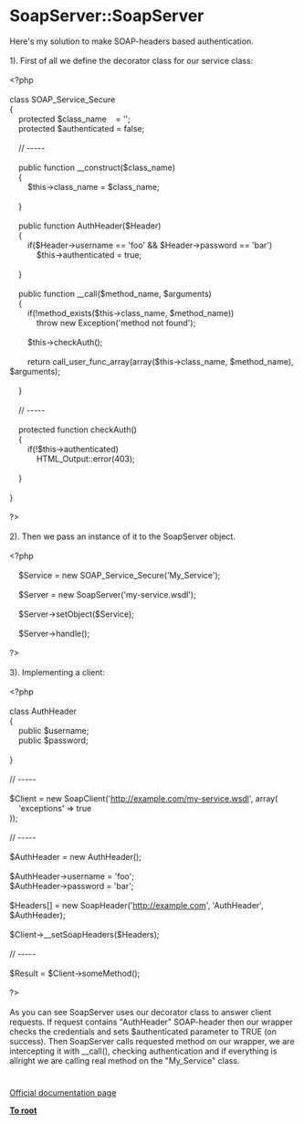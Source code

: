 # SoapServer::SoapServer




<div class="phpcode"><span class="html">
Here&apos;s my solution to make SOAP-headers based authentication.<br><br>1). First of all we define the decorator class for our service class:<br><br><span class="default">&lt;?php<br><br></span><span class="keyword">class </span><span class="default">SOAP_Service_Secure<br></span><span class="keyword">{<br>&#xA0; &#xA0; protected </span><span class="default">$class_name&#xA0; &#xA0; </span><span class="keyword">= </span><span class="string">&apos;&apos;</span><span class="keyword">;<br>&#xA0; &#xA0; protected </span><span class="default">$authenticated </span><span class="keyword">= </span><span class="default">false</span><span class="keyword">;<br><br>&#xA0; &#xA0; </span><span class="comment">// -----<br><br>&#xA0; &#xA0; </span><span class="keyword">public function </span><span class="default">__construct</span><span class="keyword">(</span><span class="default">$class_name</span><span class="keyword">)<br>&#xA0; &#xA0; {<br>&#xA0; &#xA0; &#xA0; &#xA0; </span><span class="default">$this</span><span class="keyword">-&gt;</span><span class="default">class_name </span><span class="keyword">= </span><span class="default">$class_name</span><span class="keyword">;<br><br>&#xA0; &#xA0; }<br><br>&#xA0; &#xA0; public function </span><span class="default">AuthHeader</span><span class="keyword">(</span><span class="default">$Header</span><span class="keyword">)<br>&#xA0; &#xA0; {<br>&#xA0; &#xA0; &#xA0; &#xA0; if(</span><span class="default">$Header</span><span class="keyword">-&gt;</span><span class="default">username </span><span class="keyword">== </span><span class="string">&apos;foo&apos; </span><span class="keyword">&amp;&amp; </span><span class="default">$Header</span><span class="keyword">-&gt;</span><span class="default">password </span><span class="keyword">== </span><span class="string">&apos;bar&apos;</span><span class="keyword">)<br>&#xA0; &#xA0; &#xA0; &#xA0; &#xA0; &#xA0; </span><span class="default">$this</span><span class="keyword">-&gt;</span><span class="default">authenticated </span><span class="keyword">= </span><span class="default">true</span><span class="keyword">;<br><br>&#xA0; &#xA0; }<br><br>&#xA0; &#xA0; public function </span><span class="default">__call</span><span class="keyword">(</span><span class="default">$method_name</span><span class="keyword">, </span><span class="default">$arguments</span><span class="keyword">)<br>&#xA0; &#xA0; {<br>&#xA0; &#xA0; &#xA0; &#xA0; if(!</span><span class="default">method_exists</span><span class="keyword">(</span><span class="default">$this</span><span class="keyword">-&gt;</span><span class="default">class_name</span><span class="keyword">, </span><span class="default">$method_name</span><span class="keyword">))<br>&#xA0; &#xA0; &#xA0; &#xA0; &#xA0; &#xA0; throw new </span><span class="default">Exception</span><span class="keyword">(</span><span class="string">&apos;method not found&apos;</span><span class="keyword">);<br><br>&#xA0; &#xA0; &#xA0; &#xA0; </span><span class="default">$this</span><span class="keyword">-&gt;</span><span class="default">checkAuth</span><span class="keyword">();<br><br>&#xA0; &#xA0; &#xA0; &#xA0; return </span><span class="default">call_user_func_array</span><span class="keyword">(array(</span><span class="default">$this</span><span class="keyword">-&gt;</span><span class="default">class_name</span><span class="keyword">, </span><span class="default">$method_name</span><span class="keyword">), </span><span class="default">$arguments</span><span class="keyword">);<br><br>&#xA0; &#xA0; }<br><br>&#xA0; &#xA0; </span><span class="comment">// -----<br><br>&#xA0; &#xA0; </span><span class="keyword">protected function </span><span class="default">checkAuth</span><span class="keyword">()<br>&#xA0; &#xA0; {<br>&#xA0; &#xA0; &#xA0; &#xA0; if(!</span><span class="default">$this</span><span class="keyword">-&gt;</span><span class="default">authenticated</span><span class="keyword">)<br>&#xA0; &#xA0; &#xA0; &#xA0; &#xA0; &#xA0; </span><span class="default">HTML_Output</span><span class="keyword">::</span><span class="default">error</span><span class="keyword">(</span><span class="default">403</span><span class="keyword">);<br><br>&#xA0; &#xA0; }<br><br>}<br><br></span><span class="default">?&gt;<br></span><br>2). Then we pass an instance of it to the SoapServer object.<br><br><span class="default">&lt;?php<br><br>&#xA0; &#xA0; $Service </span><span class="keyword">= new </span><span class="default">SOAP_Service_Secure</span><span class="keyword">(</span><span class="string">&apos;My_Service&apos;</span><span class="keyword">);<br><br>&#xA0; &#xA0; </span><span class="default">$Server </span><span class="keyword">= new </span><span class="default">SoapServer</span><span class="keyword">(</span><span class="string">&apos;my-service.wsdl&apos;</span><span class="keyword">);<br><br>&#xA0; &#xA0; </span><span class="default">$Server</span><span class="keyword">-&gt;</span><span class="default">setObject</span><span class="keyword">(</span><span class="default">$Service</span><span class="keyword">);<br><br>&#xA0; &#xA0; </span><span class="default">$Server</span><span class="keyword">-&gt;</span><span class="default">handle</span><span class="keyword">();<br><br></span><span class="default">?&gt;<br></span><br>3). Implementing a client:<br><br><span class="default">&lt;?php<br><br></span><span class="keyword">class </span><span class="default">AuthHeader<br></span><span class="keyword">{<br>&#xA0; &#xA0; public </span><span class="default">$username</span><span class="keyword">;<br>&#xA0; &#xA0; public </span><span class="default">$password</span><span class="keyword">;&#xA0; &#xA0; <br>&#xA0; &#xA0; <br>}<br><br></span><span class="comment">// -----<br><br></span><span class="default">$Client </span><span class="keyword">= new </span><span class="default">SoapClient</span><span class="keyword">(</span><span class="string">&apos;<a href="http://example.com/my-service.wsdl" rel="nofollow" target="_blank">http://example.com/my-service.wsdl</a>&apos;</span><span class="keyword">, array(<br>&#xA0; &#xA0; </span><span class="string">&apos;exceptions&apos; </span><span class="keyword">=&gt; </span><span class="default">true<br></span><span class="keyword">));<br><br></span><span class="comment">// -----<br><br></span><span class="default">$AuthHeader </span><span class="keyword">= new </span><span class="default">AuthHeader</span><span class="keyword">();<br><br></span><span class="default">$AuthHeader</span><span class="keyword">-&gt;</span><span class="default">username </span><span class="keyword">= </span><span class="string">&apos;foo&apos;</span><span class="keyword">;<br></span><span class="default">$AuthHeader</span><span class="keyword">-&gt;</span><span class="default">password </span><span class="keyword">= </span><span class="string">&apos;bar&apos;</span><span class="keyword">;<br><br></span><span class="default">$Headers</span><span class="keyword">[] = new </span><span class="default">SoapHeader</span><span class="keyword">(</span><span class="string">&apos;<a href="http://example.com" rel="nofollow" target="_blank">http://example.com</a>&apos;</span><span class="keyword">, </span><span class="string">&apos;AuthHeader&apos;</span><span class="keyword">, </span><span class="default">$AuthHeader</span><span class="keyword">);<br><br></span><span class="default">$Client</span><span class="keyword">-&gt;</span><span class="default">__setSoapHeaders</span><span class="keyword">(</span><span class="default">$Headers</span><span class="keyword">);<br><br></span><span class="comment">// -----<br><br></span><span class="default">$Result </span><span class="keyword">= </span><span class="default">$Client</span><span class="keyword">-&gt;</span><span class="default">someMethod</span><span class="keyword">();<br><br></span><span class="default">?&gt;<br></span><br>As you can see SoapServer uses our decorator class to answer client requests. If request contains &quot;AuthHeader&quot; SOAP-header then our wrapper checks the credentials and sets $authenticated parameter to TRUE (on success). Then SoapServer calls requested method on our wrapper, we are intercepting it with __call(), checking authentication and if everything is allright we are calling real method on the &quot;My_Service&quot; class.</span>
</div>
  

#

[Official documentation page](https://www.php.net/manual/en/soapserver.soapserver.php)

**[To root](/README.md)**